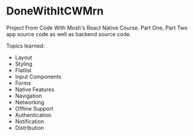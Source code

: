 # DoneWithItCWMrn

Project From Code With Mosh's React Native Course.
Part One, Part Two app source code as well as backend source code.

Topics learned:

- Layout
- Styling
- Flatlist
- Input Components
- Forms
- Native Features
- Navigation
- Networking
- Offline Support
- Authentication
- Notification
- Distribution

[]("assets/../assets/log-reg.png")
[]("assets/../assets/register.png")
[]("assets/../assets/login.png")
[]("assets/../assets/list.png")
[]("assets/../assets/detail.png")
[]("assets/../assets/account.png")
[]("assets/../assets/messeges.png")
